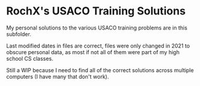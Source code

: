# RochX's USACO Training Solutions
My personal solutions to the various USACO training problems are in this subfolder.

Last modified dates in files are correct, files were only changed in 2021 to obscure personal data, as most if not all of them were part of my high school CS classes.

Still a WIP because I need to find all of the correct solutions across multiple computers (I have many that don't work).
